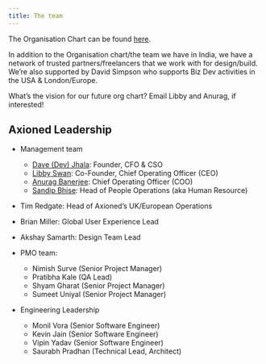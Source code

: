 ```yaml
---
title: The team
---
```


The Organisation Chart can be found [here](https://docs.google.com/spreadsheets/d/1wQs3MEl2fUr-GEWV883hGiz7RYt0XqiQeAgY6ZUvbIM/edit#gid=2144082336).

In addition to the Organisation chart/the team we have in India, we have a network of trusted partners/freelancers that we work with for design/build. We’re also supported by David Simpson who supports Biz Dev activities in the USA & London/Europe.

What’s the vision for our future org chart? Email Libby and Anurag, if interested!

## Axioned Leadership

- Management team
  - [Dave (Dev) Jhala](mailto:dave@axioned.com): Founder, CFO & CSO
  - [Libby Swan](mailto:libby@axioned.com): Co-Founder, Chief Operating Officer (CEO)
  - [Anurag Banerjee](mailto:anurag@axioned.com): Chief Operating Officer (COO)
  - [Sandip Bhise](mailto:sandipb@axioned.com): Head of People Operations (aka Human Resource)
- Tim Redgate: Head of Axioned’s UK/European Operations
- Brian Miller: Global User Experience Lead
- Akshay Samarth: Design Team Lead
- PMO team:

  - Nimish Surve (Senior Project Manager)
  - Pratibha Kale (QA Lead)
  - Shyam Gharat (Senior Project Manager)
  - Sumeet Uniyal (Senior Project Manager)

- Engineering Leadership
  - Monil Vora (Senior Software Engineer)
  - Kevin Jain (Senior Software Engineer)
  - Vipin Yadav (Senior Software Engineer)
  - Saurabh Pradhan (Technical Lead, Architect)
